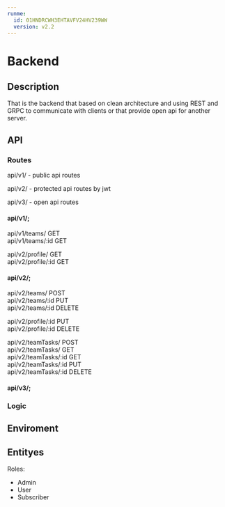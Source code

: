 ```yaml
---
runme:
  id: 01HNDRCWH3EHTAVFV24HV239WW
  version: v2.2
---
```


# Backend

## Description

<p>
That is the backend that based on clean architecture and using REST and GRPC to communicate with clients or that provide open api for another server.  
</p>

## API

### Routes

<p>api/v1/ - public api routes</p>
<p>api/v2/ - protected api routes by jwt</p>
<p>api/v3/ - open api routes</p>

#### api/v1/;
api/v1/teams/        GET<br>
api/v1/teams/:id     GET<br>

api/v2/profile/      GET<br>
api/v2/profile/:id   GET<br>

#### api/v2/;
api/v2/teams/        POST<br>
api/v2/teams/:id     PUT<br>
api/v2/teams/:id     DELETE<br>

api/v2/profile/:id   PUT<br>
api/v2/profile/:id   DELETE<br>

api/v2/teamTasks/    POST<br>
api/v2/teamTasks/    GET<br>
api/v2/teamTasks/:id GET<br>
api/v2/teamTasks/:id PUT<br>
api/v2/teamTasks/:id DELETE<br>

#### api/v3/;

### Logic

## Enviroment

## Entityes

Roles:
<ul>
<li>Admin</li>
<li>User</li>
<li>Subscriber</li>
</ul>